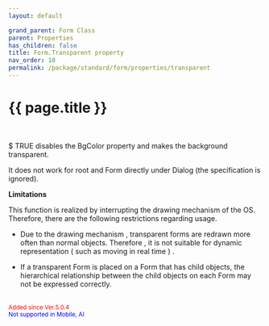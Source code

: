 ```yaml
---
layout: default

grand_parent: Form Class
parent: Properties
has_children: false
title: Form.Transparent property
nav_order: 10
permalink: /package/standard/form/properties/transparent
---
```

# {{ page.title }}

<br>

$ TRUE disables the BgColor property and makes the background transparent.

It does not work for root and Form directly under Dialog (the specification is ignored).


**Limitations**

This function is realized by interrupting the drawing mechanism of the OS. Therefore, there are the following restrictions regarding usage.

- Due to the drawing mechanism , transparent forms are redrawn more often than normal objects. Therefore , it is not suitable for dynamic representation ( such as moving in real time ) .

- If a transparent Form is placed on a Form that has child objects, the hierarchical relationship between the child objects on each Form may not be expressed correctly.

<br><small><span style="color:red">Added since Ver.5.0.4</span></small><br><small><span style="color:blue">Not supported in Mobile, AI</span></small>